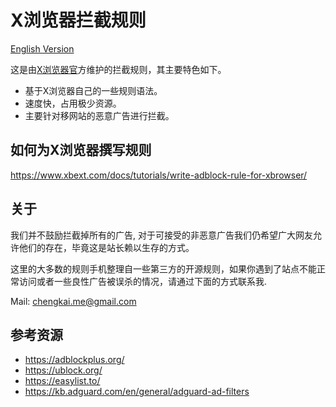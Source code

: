 # X浏览器拦截规则

[English Version](README_EN.md)


这是由[X浏览器官](https://www.xbext.com)方维护的拦截规则，其主要特色如下。



- 基于X浏览器自己的一些规则语法。
- 速度快，占用极少资源。
- 主要针对移网站的恶意广告进行拦截。


## 如何为X浏览器撰写规则

https://www.xbext.com/docs/tutorials/write-adblock-rule-for-xbrowser/

## 关于


我们并不鼓励拦截掉所有的广告, 对于可接受的非恶意广告我们仍希望广大网友允许他们的存在，毕竟这是站长赖以生存的方式。

这里的大多数的规则手机整理自一些第三方的开源规则，如果你遇到了站点不能正常访问或者一些良性广告被误杀的情况，请通过下面的方式联系我.



Mail: chengkai.me@gmail.com

## 参考资源


- https://adblockplus.org/
- https://ublock.org/
- https://easylist.to/
- https://kb.adguard.com/en/general/adguard-ad-filters



